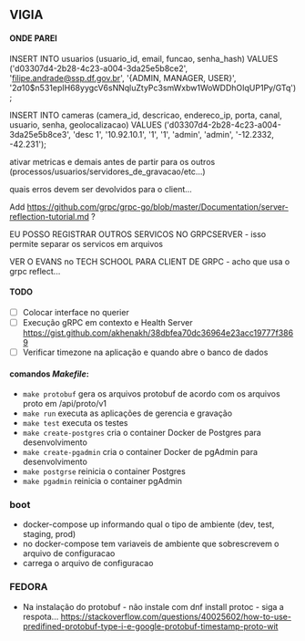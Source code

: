 ## VIGIA

#### ONDE PAREI

INSERT INTO usuarios (usuario_id, email, funcao, senha_hash) VALUES ('d03307d4-2b28-4c23-a004-3da25e5b8ce2', 'filipe.andrade@ssp.df.gov.br', '{ADMIN, MANAGER, USER}', '$2a$10$n531epIH68yygcV6sNNqluZtyPc3smWxbw1WoWDDhOIqUP1Py/GTq');

INSERT INTO cameras (camera_id, descricao, endereco_ip, porta, canal, usuario, senha, geolocalizacao) VALUES ('d03307d4-2b28-4c23-a004-3da25e5b8ce3', 'desc 1', '10.92.10.1', '1', '1', 'admin', 'admin', '-12.2332, -42.231');

ativar metricas e demais antes de partir para os outros (processos/usuarios/servidores_de_gravacao/etc...)

quais erros devem ser devolvidos para o client...

Add https://github.com/grpc/grpc-go/blob/master/Documentation/server-reflection-tutorial.md ?

EU POSSO REGISTRAR OUTROS SERVICOS NO GRPCSERVER - isso permite separar os servicos em arquivos

VER O EVANS no TECH SCHOOL PARA CLIENT DE GRPC - acho que usa o grpc reflect...

#### TODO

- [ ] Colocar interface no querier
- [ ] Execução gRPC em contexto e Health Server https://gist.github.com/akhenakh/38dbfea70dc36964e23acc19777f3869
- [ ] Verificar timezone na aplicação e quando abre o banco de dados

#### comandos *Makefile*:

- `make protobuf` gera os arquivos protobuf de acordo com os arquivos proto em /api/proto/v1
- `make run` executa as aplicações de gerencia e gravação
- `make test` executa os testes
- `make create-postgres` cria o container Docker de Postgres para desenvolvimento
- `make create-pgadmin` cria o container Docker de pgAdmin para desenvolvimento
- `make postgrse` reinicia o container Postgres
- `make pgadmin` reinicia o container pgAdmin

### boot

- docker-compose up informando qual o tipo de ambiente (dev, test, staging, prod)
- no docker-compose tem variaveis de ambiente que sobrescrevem o arquivo de configuracao
- carrega o arquivo de configuracao

### FEDORA

- Na instalação do protobuf - não instale com dnf install protoc - siga a respota... https://stackoverflow.com/questions/40025602/how-to-use-predifined-protobuf-type-i-e-google-protobuf-timestamp-proto-wit
